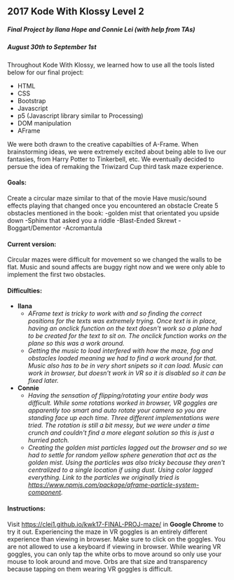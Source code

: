 2017 Kode With Klossy Level 2
------
##### Final Project by Ilana Hope and Connie Lei (with help from TAs)
##### August 30th to September 1st

Throughout Kode With Klossy, we learned how to use all the tools listed below for our final project:
- HTML
- CSS
- Bootstrap
- Javascript
- p5 (Javascript library similar to Processing)
- DOM manipulation
- AFrame

We were both drawn to the creative capabilties of A-Frame. When brainstorming ideas, we were extremely excited about being able to live our fantasies, from Harry Potter to Tinkerbell, etc. We eventually decided to persue the idea of remaking the Triwizard Cup third task maze experience.

#### Goals:
Create a circular maze similar to that of the movie
Have music/sound effects playing that changed once you encountered an obstacle
Create 5 obstacles mentioned in the book:
    -golden mist that orientated you upside down
    -Sphinx that asked you a riddle
    -Blast-Ended Skrewt
    -Boggart/Dementor
    -Acromantula

#### Current version:
Circular mazes were difficult for movement so we changed the walls to be flat. Music and sound affects are buggy right now and we were only able to implement the first two obstacles.

#### Difficulties:
- **Ilana**
    * *AFrame text is tricky to work with and so finding the correct positions for the texts was extremely trying. Once text is in place, having an onclick function on the text doesn't work so a plane had to be created for the text to sit on. The onclick function works on the plane so this was a work around.*
    * *Getting the music to load interfered with how the maze, fog and obstacles loaded meaning we had to find a work around for that. Music also has to be in very short snipets so it can load. Music can work in browser, but doesn't work in VR so it is disabled so it can be fixed later.*
- **Connie**
    * *Having the sensation of flipping/rotating your entire body was difficult. While some rotations worked in browser, VR goggles are apparently too smart and auto rotate your camera so you are standing face up each time. Three different implementations were tried. The rotation is still a bit messy, but we were under a time crunch and couldn't find a more elegant solution so this is just a hurried patch.*
    * *Creating the golden mist particles lagged out the browser and so we had to settle for random yellow sphere generation that act as the golden mist. Using the particles was also tricky because they aren't centralized to a single location if using dust. Using color lagged everything. Link to the particles we originally tried is https://www.npmjs.com/package/aframe-particle-system-component.*

#### Instructions:
Visit https://clei1.github.io/kwk17-FINAL-PROJ-maze/ in **Google Chrome** to try it out. Experiencing the maze in VR goggles is an entirely different experience than viewing in browser. Make sure to click on the goggles. You are not allowed to use a keyboard if viewing in browser. While wearing VR goggles, you can only tap the white orbs to move around so only use your mouse to look around and move. Orbs are that size and transparency because tapping on them wearing VR goggles is difficult. 
